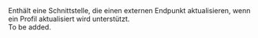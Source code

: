 <Namespace Name="Microsoft.Azure.Management.TrafficManager.Fluent.TrafficManagerEndpoint.UpdateExternalEndpoint">
  <Docs>
    <summary>Enthält eine Schnittstelle, die einen externen Endpunkt aktualisieren, wenn ein Profil aktualisiert wird unterstützt.</summary> 
    <remarks>To be added.</remarks>
  </Docs>
</Namespace>
